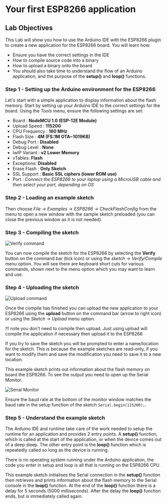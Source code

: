 # Your first ESP8266 application

## Lab Objectives

This Lab will show you how to use the Arduino IDE with the ESP8266 plugin to create a new application for the ESP8266 board.  You will learn how:

- Ensure you have the correct settings in the IDE
- How to compile source code into a binary
- How to upload a binary onto the board
- You should also take time to understand the flow of an Arduino application, and the purpose of the **setup()** and **loop()** functions.

### Step 1 - Setting up the Arduino environment for the ESP8266

Let's start with a simple application to display information about the flash memory.  Start by setting up your Arduino IDE to the correct settings for the board.  Using the *Tools* menu, ensure the following settings are set:

- Board : **NodeMCU 1.0 (ESP-12E Module)**
- Upload Speed : **115200**
- CPU Frequency : **160 MHz**
- Flash Size : **4M (FS:1M OTA~1019KB)**
- Debug Port : **Disabled**
- Debug Level : **None**
- IwIP Variant : **v2 Lower Memory**
- vTables: **Flash**
- Exceptions: **Disabled**
- Erase Flash : **Only Sketch**
- SSL Support : **Basic SSL ciphers (lower ROM use)**
- Port : *Connect the ESP8266 to your laptop using a MicroUSB cable and then select your port, depending on OS*

### Step 2 - Loading an example sketch

Then choose *File* -> *Examples* -> *ESP8266* -> *CheckFlashConfig* from the menu to open a new window with the sample sketch preloaded (you can close the previous window as it is not needed).

### Step 3 - Compiling the sketch

![Verify command](../images/verify.png)

You can now compile the sketch for the ESP8266 by selecting the **Verify** button on the command bar (tick icon) or using the *sketch* -> *Verify/Compile* menu option.  You will see there are keyboard short cuts for various commands, shown next to the menu option which you may want to learn and use.

### Step 4 - Uploading the sketch

![Upload command](../images/upload.png)

Once the compile has finished you can upload the new application to your ESP8266 using the **upload** button on the command bar (arrow to right icon) or using the *Sketch* -> *Upload* menu option.

!!! note
    you don't need to compile then upload.  Just using upload will compile the application if necessary then upload it to the ESP8266

If you try to save the sketch you will be prompted to enter a name/location for the sketch.  This is because the example sketches are read-only, if you want to modify them and save the modification you need to save it to a new location.

This example sketch prints out information about the flash memory on board the ESP8266.  To see the output you need to open up the Serial Monitor.

![Serial Monitor](../images/SerialMonitor.png)

Ensure the baud rate at the bottom of the monitor window matches the baud rate in the setup function of the sketch `Serial.begin(115200);`.

### Step 5 - Understand the example sketch

The Arduino IDE and runtime take care of the work needed to setup the runtime for an application and provides 2 entry points.  A **setup()** function, which is called at the start of the application, or when the device comes out of a deep sleep.  The other entry point is the **loop()** function which is repeatedly called so long as the device is running.

There is no operating system running under the Arduino application, the code you enter in setup and loop is all that is running on the ESP8266 CPU.

This example sketch initialises the Serial connection in the **setup()** function then retrieves and prints information about the flash memory to the Serial console in the **loop()** function.  At the end of the **loop()** function there is a delay for 5 seconds (5000 milliseconds).  After the delay the **loop()** function ends, but is immediately called again.
